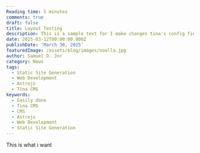 ```yaml
---
Reading time: 5 minutes
comments: true
draft: false
title: Layout Testing
description: This is a sample text for I make changes tina's config fields
date: 2025-03-12T00:00:00.000Z
publishDate: 'March 30, 2025'
featuredImage: /assets/blog/images/noella.jpg
author: Samuel D. Jnr
category: News
tags:
  - Static Site Generation
  - Web Development
  - Astrojs
  - Tina CMS
keywords:
  - Easily done
  - Tina CMS
  - CMS
  - Astrojs
  - Web Development
  - Static Site Generation
---
```


This is what i want